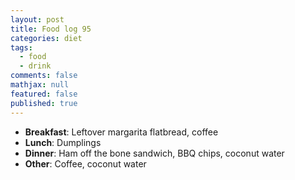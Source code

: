 ```yaml
---
layout: post
title: Food log 95
categories: diet
tags: 
  - food
  - drink
comments: false
mathjax: null
featured: false
published: true
---
```


* **Breakfast**: Leftover margarita flatbread, coffee
* **Lunch**: Dumplings
* **Dinner**: Ham off the bone sandwich, BBQ chips, coconut water
* **Other**: Coffee, coconut water